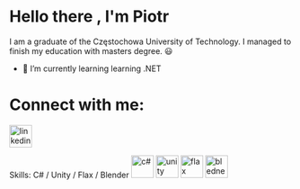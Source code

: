 # Hello there , I'm Piotr

I am a graduate of the Częstochowa University of Technology. I managed to finish my education with masters degree. 😃

- 🌱 I’m currently learning learning .NET 

# Connect with me:
[<img src='https://cdn.jsdelivr.net/npm/simple-icons@3.0.1/icons/linkedin.svg' alt='linkedin' height='40'>](https://www.linkedin.com/in/piotr-r-909271244/)  

Skills: C# / Unity / Flax / Blender
[<img src='https://e7.pngegg.com/pngimages/328/221/png-clipart-c-programming-language-logo-microsoft-visual-studio-net-framework-javascript-icon-purple-logo.png' alt='c#' height='40'>](https://learn.microsoft.com/pl-pl/dotnet/csharp/) 
[<img src='https://cdn.jsdelivr.net/npm/simple-icons@3.0.1/icons/linkedin.svg' alt='unity' height='40'>](https://unity.com/) 
[<img src='https://flaxengine.com/wp-content/uploads/2016/12/Web_Logo_Icon_600.png' alt='flax' height='40'>](https://flaxengine.com/) 
[<img src='https://www.clipartmax.com/png/middle/347-3472687_blender-software-logo.png' alt='bledner' height='40'>](https://www.blender.org/) 
